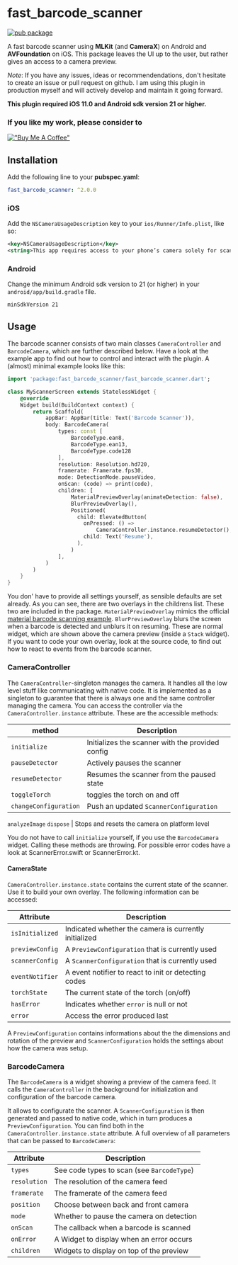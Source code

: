 # fast_barcode_scanner

[![pub package](https://img.shields.io/pub/v/fast_barcode_scanner)](https://pub.dev/packages/fast_barcode_scanner)

A fast barcode scanner using **MLKit** (and **CameraX**) on Android and **AVFoundation** on iOS. This package leaves the UI up to the user, but rather gives an access to a camera preview.

*Note*: If you have any issues, ideas or recommendendations, don't hesitate to create an issue or pull request on github. I am using this plugin in production myself and will actively develop and maintain it going forward.

**This plugin required iOS 11.0 and Android sdk version 21 or higher.**

### If you like my work, please consider to
[!["Buy Me A Coffee"](https://www.buymeacoffee.com/assets/img/custom_images/orange_img.png)](https://www.buymeacoffee.com/jhoogstraat)

## Installation
Add the following line to your **pubspec.yaml**:
```yaml
fast_barcode_scanner: ^2.0.0
```
### iOS
Add the `NSCameraUsageDescription` key to your `ios/Runner/Info.plist`, like so:
```xml
<key>NSCameraUsageDescription</key>
<string>This app requires access to your phone’s camera solely for scanning barcodes</string>
```

### Android
Change the minimum Android sdk version to 21 (or higher) in your `android/app/build.gradle` file.
```
minSdkVersion 21
```

## Usage
The barcode scanner consists of two main classes `CameraController` and `BarcodeCamera`, which are further described below. Have a look at the example app to find out how to control and interact with the plugin.
A (almost) minimal example looks like this:
```dart
import 'package:fast_barcode_scanner/fast_barcode_scanner.dart';

class MyScannerScreen extends StatelessWidget {
    @override
    Widget build(BuildContext context) {
        return Scaffold(
            appBar: AppBar(title: Text('Barcode Scanner')),
            body: BarcodeCamera(
                types: const [
                    BarcodeType.ean8,
                    BarcodeType.ean13,
                    BarcodeType.code128
                ],
                resolution: Resolution.hd720,
                framerate: Framerate.fps30,
                mode: DetectionMode.pauseVideo,
                onScan: (code) => print(code),
                children: [
                    MaterialPreviewOverlay(animateDetection: false),
                    BlurPreviewOverlay(),
                    Positioned(
                      child: ElevatedButton(
                        onPressed: () =>
                            CameraController.instance.resumeDetector(),
                        child: Text('Resume'),
                      ),
                    )
                ],
            )
        )
    }
}
```
You don' have to provide all settings yourself, as sensible defaults are set already.
As you can see, there are two overlays in the childrens list. These two are included in the package. `MaterialPreviewOverlay` mimics the official [material barcode scanning example](https://material.io/design/machine-learning/barcode-scanning.html#usage). `BlurPreviewOverlay` blurs the screen when a barcode is detected and unblurs it on resuming. These are normal widget, which are shown above the camera preview (inside a `Stack` widget). If you want to code your own overlay, look at the source code, to find out how to react to events from the barcode scanner.

### CameraController
The `CameraController`-singleton manages the camera. It handles all the low level stuff like communicating with native code. It is implemented as a singleton to guarantee that there is always one and the same controller managing the camera. You can access the controller via the `CameraController.instance` attribute. These are the accessible methods:

method          |Description                                      
----------------------|-------------------------------------------------
`initialize`          | Initializes the scanner with the provided config
`pauseDetector`       | Actively pauses the scanner
`resumeDetector`      | Resumes the scanner from the paused state
`toggleTorch`         | toggles the torch on and off
`changeConfiguration` | Push an updated `ScannerConfiguration`
`analyzeImage`
`dispose`             | Stops and resets the camera on platform level

You do not have to call `initialize` yourself, if you use the `BarcodeCamera` widget.
Calling these methods are throwing. For possible error codes have a look at ScannerError.swift or ScannerError.kt.

#### CameraState
`CameraController.instance.state` contains the current state of the scanner.
Use it to build your own overlay. The following information can be accessed:

Attribute | Description
----------------|-------------------------------------------------
`isInitialized` | Indicated whether the camera is currently initialized
`previewConfig` | A `PreviewConfiguration` that is currently used
`scannerConfig` | A `ScannerConfiguration` that is currently used
`eventNotifier` | A event notifier to react to init or detecting codes
`torchState`    | The current state of the torch (on/off)
`hasError`      | Indicates whether `error` is null or not
`error`         | Access the error produced last

A `PreviewConfiguration` contains informations about the the dimensions and rotation of the preview and `ScannerConfiguration` holds the settings about how the camera was setup.

### BarcodeCamera
The `BarcodeCamera` is a widget showing a preview of the camera feed. It calls the `CameraController` in the background for initialization and configuration of the barcode camera.

It allows to configurate the scanner. A `ScannerConfiguration` is then generated and passed to native code, which in turn produces a `PreviewConfiguration`. You can find both in the `CameraController.instance.state` attribute. A full overview of all parameters that can be passed to `BarcodeCamera`:

Attribute    |Description                                              
-------------|-------------------------------------------
`types`      | See code types to scan (see `BarcodeType`)
`resolution` | The resolution of the camera feed
`framerate`  | The framerate of the camera feed
`position`   | Choose between back and front camera
`mode`       | Whether to pause the camera on detection
`onScan`     | The callback when a barcode is scanned
`onError`    | A Widget to display when an error occurs
`children`   | Widgets to display on top of the preview
